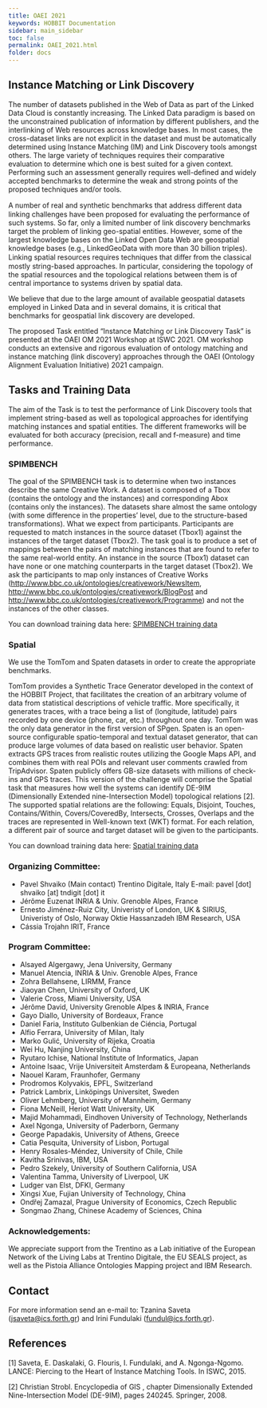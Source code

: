 ```yaml
---
title: OAEI 2021
keywords: HOBBIT Documentation
sidebar: main_sidebar
toc: false
permalink: OAEI_2021.html
folder: docs
---
```


## Instance Matching or Link Discovery
The number of datasets published in the Web of Data as part of the Linked Data Cloud is constantly increasing. The Linked Data paradigm is based on the unconstrained publication of information by different publishers, and the interlinking of Web resources across knowledge bases. In most cases, the cross-dataset links are not explicit in the dataset and must be automatically determined using Instance Matching (IM) and Link Discovery tools amongst others. The large variety of techniques requires their comparative evaluation to determine which one is best suited for a given context. Performing such an assessment generally requires well-defined and widely accepted benchmarks to determine the weak and strong points of the proposed techniques and/or tools.

A number of real and synthetic benchmarks that address diﬀerent data linking challenges have been proposed for evaluating the performance of such systems. So far, only a limited number of link discovery benchmarks target the problem of linking geo-spatial entities. However, some of the largest knowledge bases on the Linked Open Data Web are geospatial knowledge bases (e.g., LinkedGeoData with more than 30 billion triples). Linking spatial resources requires techniques that diﬀer from the classical mostly string-based approaches. In particular, considering the topology of the spatial resources and the topological relations between them is of central importance to systems driven by spatial data.

We believe that due to the large amount of available geospatial datasets employed in Linked Data and in several domains, it is critical that benchmarks for geospatial link discovery are developed.

The proposed Task  entitled “Instance Matching or Link Discovery Task” is presented at the OAEI OM 2021 Workshop at ISWC 2021. OM workshop conducts an extensive and rigorous evaluation of ontology matching and instance matching (link discovery) approaches through the OAEI (Ontology Alignment Evaluation Initiative) 2021 campaign.

## Tasks and Training Data
The aim of the Task is to test the performance of Link Discovery tools that implement string-based as well as topological approaches for identifying matching instances and spatial entities. The different frameworks will be evaluated for both accuracy (precision, recall and f-measure) and time performance.

### SPIMBENCH

The goal of the SPIMBENCH task is to determine when two instances describe the same Creative Work. A dataset is composed of a Tbox (contains the ontology and the instances) and corresponding Abox (contains only the instances). The datasets share almost the same ontology (with some difference in the properties’ level, due to the structure-based transformations). What we expect from participants. Participants are requested to match instances in the source dataset (Tbox1) against the instances of the target dataset (Tbox2). The task goal is to produce a set of mappings between the pairs of matching instances that are found to refer to the same real-world entity. An instance in the source (Tbox1) dataset can have none or one matching counterparts in the target dataset (Tbox2). We ask the participants to map only instances of Creative Works (http://www.bbc.co.uk/ontologies/creativework/NewsItem, http://www.bbc.co.uk/ontologies/creativework/BlogPost and http://www.bbc.co.uk/ontologies/creativework/Programme) and not the instances of the other classes.

You can download training data here: <a href="http://users.ics.forth.gr/~jsaveta/.index.php?dir=OAEI_IM_SPIMBENCH_2021">SPIMBENCH training data</a> 

### Spatial

We use the TomTom and Spaten datasets in order to create the appropriate benchmarks.

TomTom provides a Synthetic Trace Generator developed in the context of the HOBBIT Project, that facilitates the creation of an arbitrary volume of data from statistical descriptions of vehicle traffic. More specifically, it generates traces, with a trace being a list of (longitude, latitude) pairs recorded by one device (phone, car, etc.) throughout one day. TomTom was the only data generator in the first version of SPgen.
Spaten is an open-source configurable spatio-temporal and textual dataset generator, that can produce large volumes of data based on realistic user behavior. Spaten extracts GPS traces from realistic routes utilizing the Google Maps API, and combines them with real POIs and relevant user comments crawled from TripAdvisor. Spaten publicly offers  GB-size datasets with millions of check-ins and GPS traces.
This version of the challenge will comprise the Spatial task that measures how well the systems can identify DE-9IM (Dimensionally Extended nine-Intersection Model) topological relations [2]. The supported spatial relations are the following: Equals, Disjoint, Touches, Contains/Within, Covers/CoveredBy, Intersects, Crosses, Overlaps  and the  traces are represented in Well-known text (WKT) format. For each relation, a different pair of source and target dataset will be given to the participants.

You can download training data here: <a href="http://users.ics.forth.gr/~jsaveta/.index.php?dir=OAEI_HOBBIT_LinkDiscovery_2021">Spatial training data</a> 


### Organizing Committee:
* Pavel Shvaiko (Main contact)
Trentino Digitale, Italy
E-mail: pavel [dot] shvaiko [at] tndigit [dot] it
* Jérôme Euzenat
INRIA & Univ. Grenoble Alpes, France
* Ernesto Jiménez-Ruiz
City, Univeristy of London, UK & SIRIUS, Univeristy of Oslo, Norway
Oktie Hassanzadeh
IBM Research, USA
* Cássia Trojahn
IRIT, France

### Program Committee:
* Alsayed Algergawy, Jena University, Germany
* Manuel Atencia, INRIA & Univ. Grenoble Alpes, France
* Zohra Bellahsene, LIRMM, France
* Jiaoyan Chen, University of Oxford, UK
* Valerie Cross, Miami University, USA
* Jérôme David, University Grenoble Alpes & INRIA, France
* Gayo Diallo, University of Bordeaux, France
* Daniel Faria, Instituto Gulbenkian de Ciéncia, Portugal
* Alfio Ferrara, University of Milan, Italy
* Marko Gulić, University of Rijeka, Croatia
* Wei Hu, Nanjing University, China
* Ryutaro Ichise, National Institute of Informatics, Japan
* Antoine Isaac, Vrije Universiteit Amsterdam & Europeana, Netherlands
* Naouel Karam, Fraunhofer, Germany
* Prodromos Kolyvakis, EPFL, Switzerland
* Patrick Lambrix, Linköpings Universitet, Sweden
* Oliver Lehmberg, University of Mannheim, Germany
* Fiona McNeill, Heriot Watt University, UK
* Majid Mohammadi, Eindhoven University of Technology, Netherlands
* Axel Ngonga, University of Paderborn, Germany
* George Papadakis, University of Athens, Greece
* Catia Pesquita, University of Lisbon, Portugal
* Henry Rosales-Méndez, University of Chile, Chile
* Kavitha Srinivas, IBM, USA
* Pedro Szekely, University of Southern California, USA
* Valentina Tamma, University of Liverpool, UK
* Ludger van Elst, DFKI, Germany
* Xingsi Xue, Fujian University of Technology, China
* Ondřej Zamazal, Prague University of Economics, Czech Republic
* Songmao Zhang, Chinese Academy of Sciences, China

### Acknowledgements:
We appreciate support from the Trentino as a Lab initiative of the European Network of the Living Labs at Trentino Digitale, the EU SEALS project, as well as the Pistoia Alliance Ontologies Mapping project and IBM Research.

## Contact
For more information send an e-mail to: Tzanina Saveta (jsaveta@ics.forth.gr) and Irini Fundulaki (fundul@ics.forth.gr).

## References
[1]   Saveta, E. Daskalaki, G. Flouris, I. Fundulaki, and A. Ngonga-Ngomo. LANCE: Piercing to the Heart of Instance Matching Tools. In ISWC, 2015.

[2] Christian Strobl. Encyclopedia of GIS , chapter Dimensionally Extended Nine-Intersection Model (DE-9IM), pages 240245. Springer, 2008.
